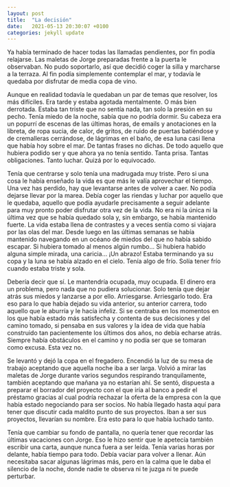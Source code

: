 ```yaml
---
layout: post
title:  "La decisión"
date:   2021-05-13 20:30:07 +0100
categories: jekyll update
---
```


Ya había terminado de hacer todas las llamadas pendientes, por fin podía relajarse. Las maletas de Jorge preparadas frente a la puerta le observaban. No pudo soportarlo, así que decidió coger la silla y marcharse a la terraza. Al fin podía simplemente contemplar el mar, y todavía le quedaba por disfrutar de media copa de vino. 

Aunque en realidad todavía le quedaban un par de temas que resolver, los más difíciles. Era tarde y estaba agotada mentalmente. O más bien derrotada. Estaba tan triste que no sentía nada, tan solo la presión en su pecho. Tenía miedo de la noche, sabía que no podría dormir. Su cabeza era un popurrí de escenas de las últimas horas, de emails y anotaciones en la libreta, de ropa sucia, de calor, de gritos, de ruido de puertas batiéndose y de cremalleras cerrándose, de lágrimas en el baño, de esa luna casi llena que había hoy sobre el mar. De tantas frases no dichas. De todo aquello que hubiera podido ser y que ahora ya no tenía sentido. Tanta prisa. Tantas obligaciones. Tanto luchar. Quizá por lo equivocado. 

Tenía que centrarse y solo tenía una madrugada muy triste. Pero si una cosa le había enseñado la vida es que más le valía aprovechar el tiempo. Una vez has perdido, hay que levantarse antes de volver a caer. No podía dejarse llevar por la marea. Debía coger las riendas y luchar por aquello que le quedaba, aquello que podía ayudarle precisamente a seguir adelante para muy pronto poder disfrutar otra vez de la vida. No era ni la única ni la última vez que se había quedado sola y, sin embargo, se había mantenido fuerte. La vida estaba llena de contrastes y a veces sentía como si viajara por las olas del mar. Desde luego en las últimas semanas se había mantenido navegando en un océano de miedos del que no había sabido escapar. Si hubiera tomado al menos algún rumbo... Si hubiera habido alguna simple mirada, una caricia... ¡Un abrazo! Estaba terminando ya su copa y la luna se había alzado en el cielo. Tenía algo de frío. Solía tener frío cuando estaba triste y sola.

Debería decir que sí. Le mantendría ocupada, muy ocupada. El dinero era un problema, pero nada que no pudiera solucionar. Solo tenía que dejar atrás sus miedos y lanzarse a por ello. Arriesgarse. Arriesgarlo todo. Era eso para lo que había dejado su vida anterior, su anterior carrera, todo aquello que le aburría y le hacía infeliz. Si se centraba en los momentos en los que había estado más satisfecha y contenta de sus decisiones y del camino tomado, si pensaba en sus valores y la idea de vida que había construido tan pacientemente los últimos dos años, no debía echarse atrás. Siempre había obstáculos en el camino y no podía ser que se tomaran como excusa. Esta vez no.

Se levantó y dejó la copa en el fregadero. Encendió la luz de su mesa de trabajo aceptando que aquella noche iba a ser larga. Volvió a mirar las maletas de Jorge durante varios segundos respirando tranquilamente, también aceptando que mañana ya no estarían ahí. Se sentó, dispuesta a preparar el borrador del proyecto con el que iría al banco a pedir el préstamo gracias al cual podría rechazar la oferta de la empresa con la que había estado negociando para ser socios. No había llegado hasta aquí para tener que discutir cada maldito punto de sus proyectos. Iban a ser sus proyectos, llevarían su nombre. Era esto para lo que había luchado tanto.

Tenía que cambiar su fondo de pantalla, no quería tener que recordar las últimas vacaciones con Jorge. Eso le hizo sentir que le apetecía también escribir una carta, aunque nunca fuera a ser leída. Tenía varias horas por delante, había tiempo para todo. Debía vaciar para volver a llenar. Aún necesitaba sacar algunas lágrimas más, pero en la calma que le daba el silencio de la noche, donde nadie te observa ni te juzga ni te puede perturbar.
